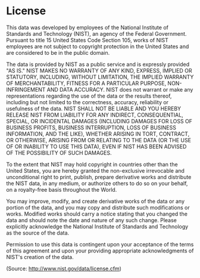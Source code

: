 License
=======
This data was developed by employees of the National Institute of Standards and
Technology (NIST), an agency of the Federal Government. Pursuant to title 15
United States Code Section 105, works of NIST employees are not subject to
copyright protection in the United States and are considered to be in the
public domain.

The data is provided by NIST as a public service and is expressly provided "AS
IS." NIST MAKES NO WARRANTY OF ANY KIND, EXPRESS, IMPLIED OR STATUTORY,
INCLUDING, WITHOUT LIMITATION, THE IMPLIED WARRANTY OF MERCHANTABILITY, FITNESS
FOR A PARTICULAR PURPOSE, NON-INFRINGEMENT AND DATA ACCURACY. NIST does not
warrant or make any representations regarding the use of the data or the
results thereof, including but not limited to the correctness, accuracy,
reliability or usefulness of the data. NIST SHALL NOT BE LIABLE AND YOU HEREBY
RELEASE NIST FROM LIABILITY FOR ANY INDIRECT, CONSEQUENTIAL, SPECIAL, OR
INCIDENTAL DAMAGES (INCLUDING DAMAGES FOR LOSS OF BUSINESS PROFITS, BUSINESS
INTERRUPTION, LOSS OF BUSINESS INFORMATION, AND THE LIKE), WHETHER ARISING IN
TORT, CONTRACT, OR OTHERWISE, ARISING FROM OR RELATING TO THE DATA (OR THE USE
OF OR INABILITY TO USE THIS DATA), EVEN IF NIST HAS BEEN ADVISED OF THE
POSSIBILITY OF SUCH DAMAGES.

To the extent that NIST may hold copyright in countries other than the United
States, you are hereby granted the non-exclusive irrevocable and unconditional
right to print, publish, prepare derivative works and distribute the NIST data,
in any medium, or authorize others to do so on your behalf, on a royalty-free
basis throughout the World.

You may improve, modify, and create derivative works of the data or any portion
of the data, and you may copy and distribute such modifications or works.
Modified works should carry a notice stating that you changed the data and
should note the date and nature of any such change. Please explicitly
acknowledge the National Institute of Standards and Technology as the source of
the data.

Permission to use this data is contingent upon your acceptance of the terms of
this agreement and upon your providing appropriate acknowledgments of NIST's
creation of the data.

(Source: http://www.nist.gov/data/license.cfm)